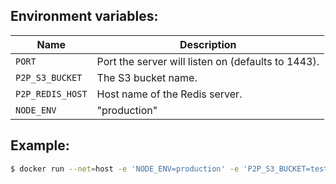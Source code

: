 ## Environment variables:

| Name             | Description
|------------------|-------------|
| `PORT`           | Port the server will listen on (defaults to 1443).
| `P2P_S3_BUCKET`  | The S3 bucket name.
| `P2P_REDIS_HOST` | Host name of the Redis server.
| `NODE_ENV`       | "production"

## Example:

```sh
$ docker run --net=host -e 'NODE_ENV=production' -e 'P2P_S3_BUCKET=testpilot-p2p-dev' -e 'P2P_REDIS_HOST=dyf9s2r4vo3.bolxr4.0001.usw2.cache.amazonaws.com' mozilla/send:latest
```
